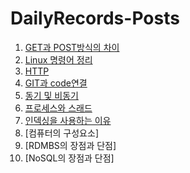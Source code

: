# DailyRecords-Posts


1. [GET과 POST방식의 차이](https://github.com/Holly-Park/DailyRecords-Posts/blob/main/GETvsPOST)
2. [Linux 명령어 정리](https://github.com/Holly-Park/DailyRecords-Posts/blob/main/Linux%20%EB%AA%85%EB%A0%B9%EC%96%B4%20%EC%A0%95%EB%A6%AC)
3. [HTTP](https://github.com/Holly-Park/DailyRecords-Posts/blob/main/HTTP)
4. [GIT과 code연결](https://github.com/Holly-Park/DailyRecords-Posts/blob/main/GIT%EA%B3%BC%20code%20%EC%97%B0%EA%B2%B0)
5. [동기 및 비동기](https://github.com/Holly-Park/DailyRecords-Posts/blob/main/%EB%8F%99%EA%B8%B0%20%EB%B0%8F%20%EB%B9%84%EB%8F%99%EA%B8%B0)
6. [프로세스와 스래드](https://github.com/Holly-Park/DailyRecords-Posts/blob/main/%ED%94%84%EB%A1%9C%EC%84%B8%EC%8A%A4%EC%99%80%20%EC%8A%A4%EB%9E%98%EB%93%9C)
7. [인덱싱을 사용하는 이유](https://github.com/Holly-Park/DailyRecords-Posts/blob/main/%EC%9D%B8%EB%8D%B1%EC%8B%B1%EC%9D%84%20%EC%82%AC%EC%9A%A9%ED%95%98%EB%8A%94%20%EC%9D%B4%EC%9C%A0)
8. [컴퓨터의 구성요소]
9. [RDMBS의 장점과 단점]
10. [NoSQL의 장점과 단점]
